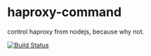 haproxy-command
===============

control haproxy from nodejs, because why not.

[![Build Status](https://travis-ci.org/oroce/haproxy-command.png)](https://travis-ci.org/oroce/haproxy-command)
